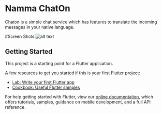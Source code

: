 # Namma ChatOn

Chaton is a simple chat service which has features to translate the incoming messages in your native language.

#Screen Shots
![alt text](https://raw.githubusercontent.com/pavanmt/FlutterHackathon2019/screenshots/Screenshot_2019-06-01-18-19-59-883_com.flutterhackathon.chat_on.png)

## Getting Started

This project is a starting point for a Flutter application.

A few resources to get you started if this is your first Flutter project:

- [Lab: Write your first Flutter app](https://flutter.dev/docs/get-started/codelab)
- [Cookbook: Useful Flutter samples](https://flutter.dev/docs/cookbook)

For help getting started with Flutter, view our 
[online documentation](https://flutter.dev/docs), which offers tutorials, 
samples, guidance on mobile development, and a full API reference.
